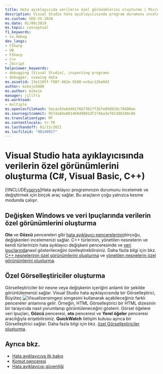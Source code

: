 ```yaml
---
title: Hata ayıklayıcıda verilerin özel görünümlerini oluşturma | Microsoft Docs
description: Visual Studio hata ayıklayıcısında program durumunu inceleme ve değiştirme yöntemlerinin çeşitli yollarını öğrenin. Bunlar, oto ve Izleme pencereleri, veri Ipuçları ve Görselleştiriciler gibi öğeleri içerir.
ms.custom: SEO-VS-2020
ms.date: 01/09/2019
ms.topic: conceptual
f1_keywords:
- vs.debug
dev_langs:
- CSharp
- VB
- FSharp
- C++
- JScript
helpviewer_keywords:
- debugging [Visual Studio], inspecting programs
- debugger, viewing data
ms.assetid: 13e1105f-f987-402e-9108-ec6ac12be042
author: mikejo5000
ms.author: mikejo
manager: jillfra
ms.workload:
- multiple
ms.openlocfilehash: 5acac83a6d461f6b7301ff2bfe89d92dc78d00ee
ms.sourcegitcommit: 957da60a881469d9001df1f4ba3ef01388109c86
ms.translationtype: MT
ms.contentlocale: tr-TR
ms.lasthandoff: 01/13/2021
ms.locfileid: "98149917"
---
```

# <a name="create-custom-views-of-data-in-the-visual-studio-debugger-c-visual-basic-c"></a>Visual Studio hata ayıklayıcısında verilerin özel görünümlerini oluşturma (C#, Visual Basic, C++)

[!INCLUDE[vsprvs](../code-quality/includes/vsprvs_md.md)]Hata ayıklayıcı programınızın durumunu incelemek ve değiştirmek için birçok araç sağlar. Bu araçların çoğu yalnızca kesme modunda çalışır.

## <a name="create-custom-views-of-data-in-variable-windows-and-datatips"></a>Değişken Windows ve veri Ipuçlarında verilerin özel görünümlerini oluşturma

 **Oto** ve **Gözcü** pencereleri gibi [hata ayıklayıcı pencerelerinin](../debugger/debugger-windows.md)birçoğu, değişkenleri incelemenizi sağlar. C++ türlerinin, yönetilen nesnelerin ve kendi türlerinizin hata ayıklayıcı değişkeni penceresinde ve [veri ipuçlarında](../debugger/view-data-values-in-data-tips-in-the-code-editor.md)nasıl gösterileceğini özelleştirebilirsiniz. Daha fazla bilgi için bkz. [C++ nesnelerinin özel görünümlerini oluşturma](../debugger/create-custom-views-of-native-objects.md) ve [yönetilen nesnelerin özel görünümlerini oluşturma](../debugger/create-custom-views-of-managed-objects.md).

## <a name="create-custom-visualizers"></a>Özel Görselleştiriciler oluşturma

 Görselleştiriciler bir nesne veya değişkenin içeriğini anlamlı bir şekilde görüntülemenizi sağlar. Visual Studio hata ayıklayıcısında bir Görselleştirici, Büyüteç ![Visualizersimgesi](../debugger/media/dbg-tips-visualizer-icon.png "Görselleştirici simgesi") simgesini kullanarak açabileceğiniz farklı pencereler anlamına gelir. Örneğin, HTML Görselleştirici bir HTML dizesinin bir tarayıcıda nasıl yorumlanıp görüntüleneceğini gösterir. Görsel öğelere veri Ipuçları, **Gözcü** penceresi, **oto** penceresi ve **Yerel öğeler** penceresi aracılığıyla erişebilirsiniz. **QuickWatch** iletişim kutusu ayrıca bir Görselleştirici sağlar. Daha fazla bilgi için bkz. [özel Görselleştiriciler oluşturma](../debugger/create-custom-visualizers-of-data.md).

## <a name="see-also"></a>Ayrıca bkz.

- [Hata ayıklayıcıya ilk bakış](../debugger/debugger-feature-tour.md)
- [Komut penceresi](../ide/reference/command-window.md)
- [Hata ayıklayıcısı güvenliği](../debugger/debugger-security.md)
